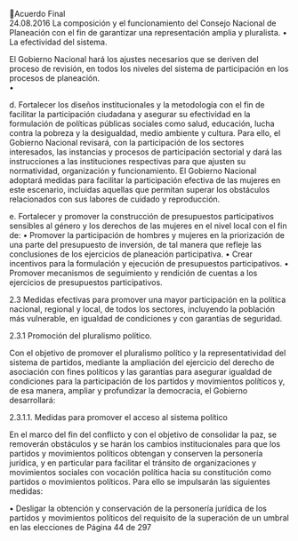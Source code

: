 Acuerdo Final  
24.08.2016 
La  composición  y  el  funcionamiento  del  Consejo  Nacional  de  Planeación  con  el  fin  de 
garantizar una representación amplia y pluralista. 
• La efectividad del sistema. 
 
El Gobierno Nacional hará los ajustes necesarios que se deriven del proceso de revisión, en todos 
los niveles del sistema de participación en los procesos de planeación.  
•

 
d. Fortalecer  los  diseños  institucionales  y  la  metodología  con  el  fin  de  facilitar  la  participación 
ciudadana y asegurar su efectividad en la formulación de políticas públicas sociales como salud, 
educación,  lucha  contra  la  pobreza  y  la  desigualdad,  medio  ambiente  y  cultura.  Para  ello,  el 
Gobierno  Nacional  revisará,  con  la  participación  de  los  sectores  interesados,  las  instancias  y 
procesos de participación sectorial y dará las instrucciones a las instituciones respectivas para que 
ajusten su normatividad, organización y funcionamiento. El Gobierno Nacional adoptará medidas 
para  facilitar  la  participación  efectiva  de  las  mujeres  en  este  escenario,  incluidas  aquellas  que 
permitan superar los obstáculos relacionados con sus labores de cuidado y reproducción.   
 
e. Fortalecer  y  promover  la  construcción  de  presupuestos  participativos  sensibles  al  género  y  los 
derechos de las mujeres en el nivel local con el fin de: 
• Promover  la  participación  de  hombres  y  mujeres  en  la  priorización  de  una  parte  del 
presupuesto de inversión, de tal manera que refleje las conclusiones de los ejercicios de 
planeación participativa. 
• Crear incentivos para la formulación y ejecución de presupuestos participativos. 
• Promover  mecanismos  de  seguimiento  y  rendición  de  cuentas  a  los  ejercicios  de 
presupuestos participativos.  
 
2.3 Medidas efectivas para promover una mayor participación en la política nacional, regional y local, 
de todos los sectores, incluyendo la población más vulnerable, en igualdad de condiciones y con 
garantías de seguridad. 
 
2.3.1 Promoción del pluralismo político. 
 
Con  el  objetivo  de  promover  el  pluralismo  político  y  la  representatividad  del  sistema  de  partidos, 
mediante  la  ampliación  del  ejercicio  del  derecho  de  asociación  con  fines  políticos  y  las  garantías  para 
asegurar igualdad de condiciones para la participación de los partidos y movimientos políticos y, de esa 
manera, ampliar y profundizar la democracia, el Gobierno desarrollará:  
 
2.3.1.1. Medidas para promover el acceso al sistema político 
 
En el marco del fin del conflicto y con el objetivo de consolidar la paz, se removerán obstáculos y se harán 
los  cambios  institucionales  para  que  los  partidos  y  movimientos  políticos  obtengan  y  conserven  la 
personería jurídica, y en particular para facilitar el tránsito de organizaciones y movimientos sociales con 
vocación política hacia su constitución como partidos o movimientos políticos. Para ello se impulsarán las 
siguientes medidas:  
 
• Desligar  la  obtención  y  conservación  de  la  personería  jurídica  de  los  partidos  y 
movimientos políticos del requisito de la superación de un umbral en las elecciones de 
Página 44 de 297 
 

